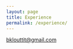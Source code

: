 ```yaml
---
layout: page
title: Experience
permalink: /experience/
---
```

[bklouttit@gmail.com](mailto:bklouttit@gmail.com)
